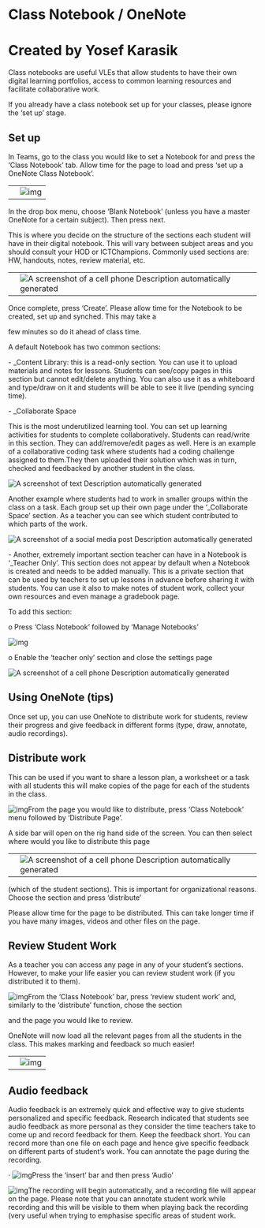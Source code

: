 # Class Notebook / OneNote

# Created by Yosef Karasik

Class notebooks are useful VLEs that allow students to have their own digital learning portfolios, access to common learning resources and facilitate collaborative work.

If you already have a class notebook set up for your classes, please ignore the ‘set up’ stage.

 

 

## Set up

In Teams, go to the class you would like to set a Notebook for and press the ‘Class Notebook’ tab. Allow time for the page to load and press ‘set up a OneNote Class Notebook’.

 

|      |          |
| ---- | -------- |
|      | ![img]() |





In the drop box menu, choose ‘Blank Notebook’ (unless you have a master OneNote for a certain subject). Then press next.

This is where you decide on the structure of the sections each student will have in their digital notebook. This will vary between subject areas and you should consult your HOD or ICTChampions. Commonly used sections are: HW, handouts, notes, review material, etc.

 

|      |                                                              |
| ---- | ------------------------------------------------------------ |
|      | ![A screenshot of a cell phone  Description automatically generated](file:////Users/apple/Library/Group%20Containers/UBF8T346G9.Office/TemporaryItems/msohtmlclip/clip_image004.jpg) |





Once complete, press ‘Create’. Please allow time for the Notebook to be created, set up and synched. This may take a

few minutes so do it ahead of class time.

A default Notebook has two common sections:



\-    _Content Library: this is a read-only section. You can use it to upload materials and notes for lessons. Students can see/copy pages in this section but cannot edit/delete anything. You can also use it as a whiteboard and type/draw on it and students will be able to see it live (pending syncing time).

\-    _Collaborate Space

This is the most underutilized learning tool. You can set up learning activities for students to complete collaboratively. Students can read/write in this section. They can add/remove/edit pages as well. Here is an example of a collaborative coding task where students had a coding challenge assigned to them.They then uploaded their solution which was in turn, checked and feedbacked by another student in the class.

![A screenshot of text  Description automatically generated](file:////Users/apple/Library/Group%20Containers/UBF8T346G9.Office/TemporaryItems/msohtmlclip/clip_image005.jpg)

 

Another example where students had to work in smaller groups within the class on a task. Each group set up their own page under the ‘_Collaborate Space’ section. As a teacher you can see which student contributed to which parts of the work.

![A screenshot of a social media post  Description automatically generated](file:////Users/apple/Library/Group%20Containers/UBF8T346G9.Office/TemporaryItems/msohtmlclip/clip_image006.jpg)



\-    Another, extremely important section teacher can have in a Notebook is ‘_Teacher Only’. This section does not appear by default when a Notebook is created and needs to be added manually. This is a private section that can be used by teachers to set up lessons in advance before sharing it with students. You can use it also to make notes of student work, collect your own resources and even manage a gradebook page.

To add this section:

o  Press ‘Class Notebook’ followed by ‘Manage Notebooks’

![img]()

o  Enable the ‘teacher only’ section and close the settings page

![A screenshot of a cell phone  Description automatically generated](file:////Users/apple/Library/Group%20Containers/UBF8T346G9.Office/TemporaryItems/msohtmlclip/clip_image009.jpg)

## Using OneNote (tips)

Once set up, you can use OneNote to distribute work for students, review their progress and give feedback in different forms (type, draw, annotate, audio recordings).

## Distribute work

This can be used if you want to share a lesson plan, a worksheet or a task with all students this will make copies of the page for each of the students in the class.

![img]()From the page you would like to distribute, press ‘Class Notebook’ menu followed by ‘Distribute Page’.



 

 

A side bar will open on the rig hand side of the screen. You can then select where would you like to distribute this page

 

|      |                                                              |
| ---- | ------------------------------------------------------------ |
|      | ![A screenshot of a cell phone  Description automatically generated](file:////Users/apple/Library/Group%20Containers/UBF8T346G9.Office/TemporaryItems/msohtmlclip/clip_image013.jpg) |


 (which of the student sections). This is important for organizational reasons. Choose the section and press ‘distribute’





 

Please allow time for the page to be distributed. This can take longer time if you have many images, videos and other files on the page.

## Review Student Work

As a teacher you can access any page in any of your student’s sections. However, to make your life easier you can review student work (if you distributed it to them).

![img]()From the ‘Class Notebook’ bar, press ‘review student work’ and, similarly to the ‘distribute’ function, chose the section

and the page you would like to review.



 

OneNote will now load all the relevant pages from all the students in the class. This makes marking and feedback so much easier!

 

|      |          |
| ---- | -------- |
|      | ![img]() |





## Audio feedback

Audio feedback is an extremely quick and effective way to give students personalized and specific feedback. Research indicated that students see audio feedback as more personal as they consider the time teachers take to come up and record feedback for them. Keep the feedback short. You can record more than one file on each page and hence give specific feedback on different parts of student’s work. You can annotate the page during the recording.

·    ![img]()Press the ‘insert’ bar and then press ‘Audio’

 

 

 

 

 

 

 

![img]()The recording will begin automatically, and a recording file will appear on the page. Please note that you can annotate student work while recording and this will be visible to them when playing back the recording (very useful when trying to emphasise specific areas of student work.